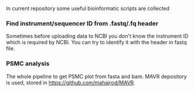 In current repository some useful bioinformatic scripts are collected

### Find instrument/sequencer ID from .fastq/.fq header

Sometimes before uploading data to NCBI you don't know the instrument ID which is required by NCBI.
You can try to identify it with the header in fastq file.

### PSMC analysis

The whole pipeline to get PSMC plot from fasta and bam.
MAVR depository is used, stored in https://github.com/mahajrod/MAVR.